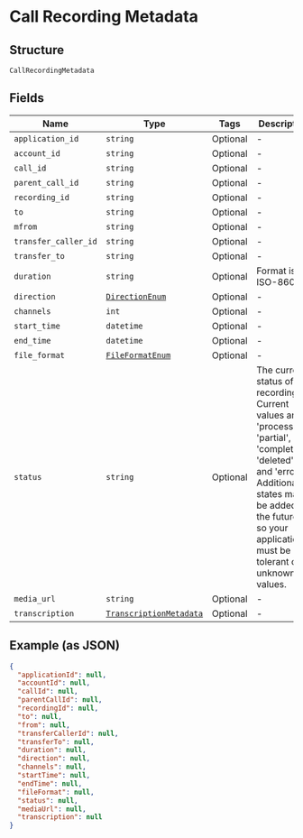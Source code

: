 
# Call Recording Metadata

## Structure

`CallRecordingMetadata`

## Fields

| Name | Type | Tags | Description |
|  --- | --- | --- | --- |
| `application_id` | `string` | Optional | - |
| `account_id` | `string` | Optional | - |
| `call_id` | `string` | Optional | - |
| `parent_call_id` | `string` | Optional | - |
| `recording_id` | `string` | Optional | - |
| `to` | `string` | Optional | - |
| `mfrom` | `string` | Optional | - |
| `transfer_caller_id` | `string` | Optional | - |
| `transfer_to` | `string` | Optional | - |
| `duration` | `string` | Optional | Format is ISO-8601 |
| `direction` | [`DirectionEnum`](/doc/Voice/models/direction-enum.md) | Optional | - |
| `channels` | `int` | Optional | - |
| `start_time` | `datetime` | Optional | - |
| `end_time` | `datetime` | Optional | - |
| `file_format` | [`FileFormatEnum`](/doc/Voice/models/file-format-enum.md) | Optional | - |
| `status` | `string` | Optional | The current status of the recording. Current values are 'processing', 'partial', 'complete', 'deleted' and 'error'. Additional states may be added in the future, so your application must be tolerant of unknown values. |
| `media_url` | `string` | Optional | - |
| `transcription` | [`TranscriptionMetadata`](/doc/Voice/models/transcription-metadata.md) | Optional | - |

## Example (as JSON)

```json
{
  "applicationId": null,
  "accountId": null,
  "callId": null,
  "parentCallId": null,
  "recordingId": null,
  "to": null,
  "from": null,
  "transferCallerId": null,
  "transferTo": null,
  "duration": null,
  "direction": null,
  "channels": null,
  "startTime": null,
  "endTime": null,
  "fileFormat": null,
  "status": null,
  "mediaUrl": null,
  "transcription": null
}
```

